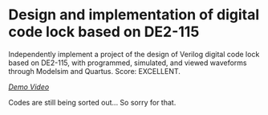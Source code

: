 # Design and implementation of digital code lock based on DE2-115
Independently implement a project of the design of Verilog digital code lock based on DE2-115, with programmed, simulated, and viewed waveforms through Modelsim and Quartus. Score: EXCELLENT.

[*Demo Video*](https://youtu.be/HS3wS0boEv8 "Demo Video")

Codes are still being sorted out... So sorry for that.
